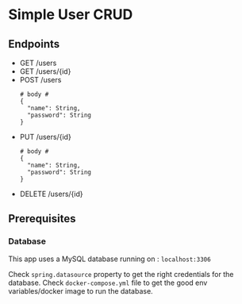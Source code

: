 # Simple User CRUD

## Endpoints
- GET /users
- GET /users/{id}
- POST /users
  ```
  # body #
  {
    "name": String,
    "password": String
  }
  ```
- PUT /users/{id}
  ```
  # body #
  {
    "name": String,
    "password": String
  }
  ```
- DELETE /users/{id}

## Prerequisites

### Database
This app uses a MySQL database running on : `localhost:3306`

Check `spring.datasource` property to get the right credentials for the database.
Check `docker-compose.yml` file to get the good env variables/docker image to run the database.
